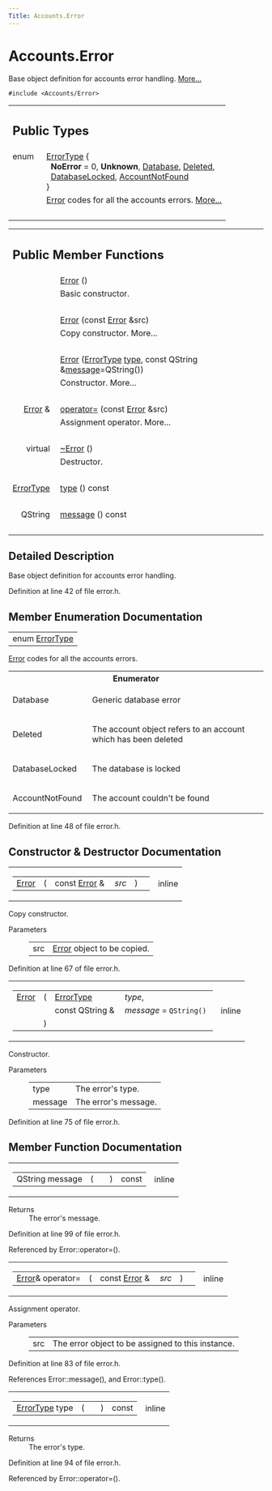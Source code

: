 ```yaml
---
Title: Accounts.Error
---
```


# Accounts.Error

<p>Base object definition for accounts error handling.  
<a href="..//Accounts.Error.md#details">More...</a></p>
<p><code>#include &lt;Accounts/Error&gt;</code></p>
<table class="memberdecls">
<tr class="heading"><td colspan="2"><h2 class="groupheader">
Public Types</h2></td></tr>
<tr class="memitem:ab0df38968e4f03a3f1f6d6df0f31f45a"><td class="memItemLeft" align="right" valign="top">enum &#160;</td><td class="memItemRight" valign="bottom"><a class="el" href="..//Accounts.Error.md#ab0df38968e4f03a3f1f6d6df0f31f45a">ErrorType</a> { <br />
&#160;&#160;<b>NoError</b> = 0, 
<b>Unknown</b>, 
<a class="el" href="..//Accounts.Error.md#ab0df38968e4f03a3f1f6d6df0f31f45aa31884bb2cfbd4d8e2d428904eb1c3f98">Database</a>, 
<a class="el" href="..//Accounts.Error.md#ab0df38968e4f03a3f1f6d6df0f31f45aa04ba35ff69a05b2a16733a01fc003d88">Deleted</a>, 
<br />
&#160;&#160;<a class="el" href="..//Accounts.Error.md#ab0df38968e4f03a3f1f6d6df0f31f45aa155f5bb6520a1d872efe0563428315bf">DatabaseLocked</a>, 
<a class="el" href="..//Accounts.Error.md#ab0df38968e4f03a3f1f6d6df0f31f45aab49b276755b64c7a63a391e03aebbf49">AccountNotFound</a>
<br />
}</td></tr>
<tr class="memdesc:ab0df38968e4f03a3f1f6d6df0f31f45a"><td class="mdescLeft">&#160;</td><td class="mdescRight"><a class="el" href="..//Accounts.Error.md" title="Base object definition for accounts error handling. ">Error</a> codes for all the accounts errors.  <a href="..//Accounts.Error.md#ab0df38968e4f03a3f1f6d6df0f31f45a">More...</a><br /></td></tr>
<tr class="separator:ab0df38968e4f03a3f1f6d6df0f31f45a"><td class="memSeparator" colspan="2">&#160;</td></tr>
</table><table class="memberdecls">
<tr class="heading"><td colspan="2"><h2 class="groupheader">
Public Member Functions</h2></td></tr>
<tr class="memitem:a17be1abe802fb9ab3acebe900748cf79"><td class="memItemLeft" align="right" valign="top">
&#160;</td><td class="memItemRight" valign="bottom"><a class="el" href="..//Accounts.Error.md#a17be1abe802fb9ab3acebe900748cf79">Error</a> ()</td></tr>
<tr class="memdesc:a17be1abe802fb9ab3acebe900748cf79"><td class="mdescLeft">&#160;</td><td class="mdescRight">Basic constructor. <br /></td></tr>
<tr class="separator:a17be1abe802fb9ab3acebe900748cf79"><td class="memSeparator" colspan="2">&#160;</td></tr>
<tr class="memitem:abc095ef325fbb7c22399270e62f400ca"><td class="memItemLeft" align="right" valign="top">&#160;</td><td class="memItemRight" valign="bottom"><a class="el" href="..//Accounts.Error.md#abc095ef325fbb7c22399270e62f400ca">Error</a> (const <a class="el" href="..//Accounts.Error.md">Error</a> &amp;src)</td></tr>
<tr class="memdesc:abc095ef325fbb7c22399270e62f400ca"><td class="mdescLeft">&#160;</td><td class="mdescRight">Copy constructor.  More...<br /></td></tr>
<tr class="separator:abc095ef325fbb7c22399270e62f400ca"><td class="memSeparator" colspan="2">&#160;</td></tr>
<tr class="memitem:a43fd5cb964997186acb7f0297cefd666"><td class="memItemLeft" align="right" valign="top">&#160;</td><td class="memItemRight" valign="bottom"><a class="el" href="..//Accounts.Error.md#a43fd5cb964997186acb7f0297cefd666">Error</a> (<a class="el" href="..//Accounts.Error.md#ab0df38968e4f03a3f1f6d6df0f31f45a">ErrorType</a> <a class="el" href="..//Accounts.Error.md#ac3b58ce6dc3ba4cbfbabd9d7d7774567">type</a>, const QString &amp;<a class="el" href="..//Accounts.Error.md#aba2e3009745c37baeaf086e1bc6a3b8d">message</a>=QString())</td></tr>
<tr class="memdesc:a43fd5cb964997186acb7f0297cefd666"><td class="mdescLeft">&#160;</td><td class="mdescRight">Constructor.  More...<br /></td></tr>
<tr class="separator:a43fd5cb964997186acb7f0297cefd666"><td class="memSeparator" colspan="2">&#160;</td></tr>
<tr class="memitem:a25f9ffea919d1d0c265a93df49ee3b32"><td class="memItemLeft" align="right" valign="top"><a class="el" href="..//Accounts.Error.md">Error</a> &amp;&#160;</td><td class="memItemRight" valign="bottom"><a class="el" href="..//Accounts.Error.md#a25f9ffea919d1d0c265a93df49ee3b32">operator=</a> (const <a class="el" href="..//Accounts.Error.md">Error</a> &amp;src)</td></tr>
<tr class="memdesc:a25f9ffea919d1d0c265a93df49ee3b32"><td class="mdescLeft">&#160;</td><td class="mdescRight">Assignment operator.  More...<br /></td></tr>
<tr class="separator:a25f9ffea919d1d0c265a93df49ee3b32"><td class="memSeparator" colspan="2">&#160;</td></tr>
<tr class="memitem:a810251c55fc575f642cf343c4413c2b1"><td class="memItemLeft" align="right" valign="top">
virtual&#160;</td><td class="memItemRight" valign="bottom"><a class="el" href="..//Accounts.Error.md#a810251c55fc575f642cf343c4413c2b1">~Error</a> ()</td></tr>
<tr class="memdesc:a810251c55fc575f642cf343c4413c2b1"><td class="mdescLeft">&#160;</td><td class="mdescRight">Destructor. <br /></td></tr>
<tr class="separator:a810251c55fc575f642cf343c4413c2b1"><td class="memSeparator" colspan="2">&#160;</td></tr>
<tr class="memitem:ac3b58ce6dc3ba4cbfbabd9d7d7774567"><td class="memItemLeft" align="right" valign="top"><a class="el" href="..//Accounts.Error.md#ab0df38968e4f03a3f1f6d6df0f31f45a">ErrorType</a>&#160;</td><td class="memItemRight" valign="bottom"><a class="el" href="..//Accounts.Error.md#ac3b58ce6dc3ba4cbfbabd9d7d7774567">type</a> () const </td></tr>
<tr class="separator:ac3b58ce6dc3ba4cbfbabd9d7d7774567"><td class="memSeparator" colspan="2">&#160;</td></tr>
<tr class="memitem:aba2e3009745c37baeaf086e1bc6a3b8d"><td class="memItemLeft" align="right" valign="top">QString&#160;</td><td class="memItemRight" valign="bottom"><a class="el" href="..//Accounts.Error.md#aba2e3009745c37baeaf086e1bc6a3b8d">message</a> () const </td></tr>
<tr class="separator:aba2e3009745c37baeaf086e1bc6a3b8d"><td class="memSeparator" colspan="2">&#160;</td></tr>
</table>
<a name="details" id="details"></a><h2 class="groupheader">Detailed Description</h2>
<p>Base object definition for accounts error handling. </p>
<p>Definition at line 42 of file error.h.</p>
<h2 class="groupheader">Member Enumeration Documentation</h2>
<table class="memname">
<tr>
<td class="memname">enum <a class="el" href="..//Accounts.Error.md#ab0df38968e4f03a3f1f6d6df0f31f45a">ErrorType</a></td>
</tr>
</table>
<p><a class="el" href="..//Accounts.Error.md" title="Base object definition for accounts error handling. ">Error</a> codes for all the accounts errors. </p>
<table class="fieldtable">
<tr><th colspan="2">Enumerator</th></tr><tr><td class="fieldname">Database&#160;</td><td class="fielddoc">
<p>Generic database error </p>
</td></tr>
<tr><td class="fieldname">Deleted&#160;</td><td class="fielddoc">
<p>The account object refers to an account which has been deleted </p>
</td></tr>
<tr><td class="fieldname">DatabaseLocked&#160;</td><td class="fielddoc">
<p>The database is locked </p>
</td></tr>
<tr><td class="fieldname">AccountNotFound&#160;</td><td class="fielddoc">
<p>The account couldn't be found </p>
</td></tr>
</table>
<p>Definition at line 48 of file error.h.</p>
<h2 class="groupheader">Constructor &amp; Destructor Documentation</h2>
<table class="mlabels">
<tr>
<td class="mlabels-left">
<table class="memname">
<tr>
<td class="memname"><a class="el" href="..//Accounts.Error.md">Error</a> </td>
<td>(</td>
<td class="paramtype">const <a class="el" href="..//Accounts.Error.md">Error</a> &amp;&#160;</td>
<td class="paramname"><em>src</em></td><td>)</td>
<td></td>
</tr>
</table>
</td>
<td class="mlabels-right">
<span class="mlabels"><span class="mlabel">inline</span></span>  </td>
</tr>
</table>
<p>Copy constructor. </p>
<dl class="params"><dt>Parameters</dt><dd>
<table class="params">
<tr><td class="paramname">src</td><td><a class="el" href="..//Accounts.Error.md" title="Base object definition for accounts error handling. ">Error</a> object to be copied. </td></tr>
</table>
</dd>
</dl>
<p>Definition at line 67 of file error.h.</p>
<table class="mlabels">
<tr>
<td class="mlabels-left">
<table class="memname">
<tr>
<td class="memname"><a class="el" href="..//Accounts.Error.md">Error</a> </td>
<td>(</td>
<td class="paramtype"><a class="el" href="..//Accounts.Error.md#ab0df38968e4f03a3f1f6d6df0f31f45a">ErrorType</a>&#160;</td>
<td class="paramname"><em>type</em>, </td>
</tr>
<tr>
<td class="paramkey"></td>
<td></td>
<td class="paramtype">const QString &amp;&#160;</td>
<td class="paramname"><em>message</em> = <code>QString()</code>&#160;</td>
</tr>
<tr>
<td></td>
<td>)</td>
<td></td><td></td>
</tr>
</table>
</td>
<td class="mlabels-right">
<span class="mlabels"><span class="mlabel">inline</span></span>  </td>
</tr>
</table>
<p>Constructor. </p>
<dl class="params"><dt>Parameters</dt><dd>
<table class="params">
<tr><td class="paramname">type</td><td>The error's type. </td></tr>
<tr><td class="paramname">message</td><td>The error's message. </td></tr>
</table>
</dd>
</dl>
<p>Definition at line 75 of file error.h.</p>
<h2 class="groupheader">Member Function Documentation</h2>
<table class="mlabels">
<tr>
<td class="mlabels-left">
<table class="memname">
<tr>
<td class="memname">QString message </td>
<td>(</td>
<td class="paramname"></td><td>)</td>
<td> const</td>
</tr>
</table>
</td>
<td class="mlabels-right">
<span class="mlabels"><span class="mlabel">inline</span></span>  </td>
</tr>
</table>
<dl class="section return"><dt>Returns</dt><dd>The error's message. </dd></dl>
<p>Definition at line 99 of file error.h.</p>
<p>Referenced by Error::operator=().</p>
<table class="mlabels">
<tr>
<td class="mlabels-left">
<table class="memname">
<tr>
<td class="memname"><a class="el" href="..//Accounts.Error.md">Error</a>&amp; operator= </td>
<td>(</td>
<td class="paramtype">const <a class="el" href="..//Accounts.Error.md">Error</a> &amp;&#160;</td>
<td class="paramname"><em>src</em></td><td>)</td>
<td></td>
</tr>
</table>
</td>
<td class="mlabels-right">
<span class="mlabels"><span class="mlabel">inline</span></span>  </td>
</tr>
</table>
<p>Assignment operator. </p>
<dl class="params"><dt>Parameters</dt><dd>
<table class="params">
<tr><td class="paramname">src</td><td>The error object to be assigned to this instance. </td></tr>
</table>
</dd>
</dl>
<p>Definition at line 83 of file error.h.</p>
<p>References Error::message(), and Error::type().</p>
<table class="mlabels">
<tr>
<td class="mlabels-left">
<table class="memname">
<tr>
<td class="memname"><a class="el" href="..//Accounts.Error.md#ab0df38968e4f03a3f1f6d6df0f31f45a">ErrorType</a> type </td>
<td>(</td>
<td class="paramname"></td><td>)</td>
<td> const</td>
</tr>
</table>
</td>
<td class="mlabels-right">
<span class="mlabels"><span class="mlabel">inline</span></span>  </td>
</tr>
</table>
<dl class="section return"><dt>Returns</dt><dd>The error's type. </dd></dl>
<p>Definition at line 94 of file error.h.</p>
<p>Referenced by Error::operator=().</p>
